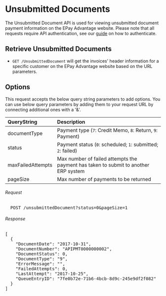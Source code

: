 Unsubmitted Documents
============

The Unsubmitted Document API is used for viewing unsubmitted document payment information on the EPay Advantage website. Please note that all requests require API authentication, see our [guide](Token.md) on how to authenticate.

Retrieve Unsubmitted Documents
--------------------

* `GET /UnsubmittedDocument` will get the invoices' header information for a specific customer on the EPay Advantage website based on the URL parameters.

Options
-------

This request accepts the below query string parameters to add options. You can use below query parameters by adding them to your request URL by connecting additional ones with a '&'.

| QueryString | Description | 
| :------------- | :------------- | 
| documentType | Payment type (`7`: Credit Memo, `8`: Return, `9`: Payment) |
| status | Payment status (`0`: scheduled; `1`: submitted; `2`: failed) |
| maxFailedAttempts | Max number of failed attempts the payment has taken to submit to another ERP system |
| pageSize | Max number of payments to be returned |

###### Request
<pre>
  POST /unsubmittedDocument?status=0&pageSize=1
</pre>

###### Response
<pre>
[
  {
    "DocumentDate": "2017-10-31",
    "DocumentNumber": "APIPMT0000000002",
    "DocumentStatus": 0,
    "DocumentType": "9",
    "ErrorMessage": "",
    "FailedAttempts": 0,
    "LastAttempt": "2017-10-25",
    "QueueEntryID": "7fe0b72e-71b6-4bcb-8d9c-245e9df2f082"
  }
]
</pre>
